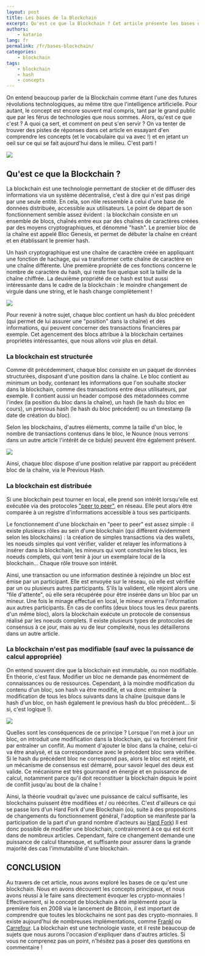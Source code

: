 ```yaml
---
layout: post
title: Les bases de la Blockchain
excerpt: Qu'est ce que la Blockchain ? Cet article présente les bases du concept de la blockchain et explique les différentes propriétés de celle-ci.
authors:
    - katario
lang: fr
permalink: /fr/bases-blockchain/
categories:
    - blockchain
tags:
    - blockchain
    - hash
    - concepts
---
```


On entend beaucoup parler de la Blockchain comme étant l'une des futures révolutions technologiques, au même titre que l'intelligence artificielle. Pour autant, le concept est encore souvent mal compris, tant par le grand public que par les férus de technologies que nous sommes. Alors, qu'est ce que c'est ? A quoi ça sert, et comment on peut s'en servir ? On va tenter de trouver des pistes de réponses dans cet article en essayant d'en comprendre les concepts (et le vocabulaire qui va avec !) et en jetant un oeil sur ce qui se fait aujourd'hui dans le milieu. C'est parti ! 


![]({{site.baseurl}}/assets/2019-08-21-les-bases-de-la-blockchain/cat-ready.gif)


## Qu'est ce que la Blockchain ?

La blockchain est une technologie permettant de stocker et de diffuser des informations via un système décentralisé, c'est à dire qui n'est pas dirigé par une seule entité. En cela, son rôle ressemble à celui d'une base de données distribuée, accessible aux utilisateurs. Le point de départ de son fonctionnement semble assez évident : la blockchain consiste en un ensemble de blocs, chaînés entre eux par des chaînes de caractères créées par des moyens cryptographiques, et dénommé "hash". Le premier bloc de la chaîne est appelé Bloc Genesis, et permet de débuter la chaîne en créant et en établissant le premier hash.

Un hash cryptographique est une chaîne de caractère créée en appliquant une fonction de hachage, qui va transformer cette chaîne de caractère en une chaîne différente. Une première propriété de ces fonctions concerne le nombre de caractère du hash, qui reste fixe quelque soit la taille de la chaîne chiffrée. La deuxième propriété de ce hash est tout aussi intéressante dans le cadre de la blockchain : le moindre changement de virgule dans une string, et le hash change complètement !

![]({{site.baseurl}}/assets/2019-08-21-les-bases-de-la-blockchain/hash.png)

Pour revenir à notre sujet, chaque bloc contient un hash du bloc précédent (qui permet de lui assurer une "position" dans la chaîne) et des informations, qui peuvent concerner des transactions financières par exemple. Cet agencement des blocs attribue à la blockchain certaines propriétés intéressantes, que nous allons voir plus en détail.


### La blockchain est structurée

Comme dit précédemment, chaque bloc consiste en un paquet de données structurées, disposant d'une position dans la chaîne. Le bloc contient au minimum un body, contenant les informations que l'on souhaite stocker dans la blockchain, comme des transactions entre deux utilisateurs, par exemple. Il contient aussi un header composé des métadonnées comme l'index (la position du bloc dans la chaîne), un hash (le hash du bloc en cours), un previous hash (le hash du bloc précédent) ou un timestamp (la date de création du bloc).

Selon les blockchains, d'autres éléments, comme la taille d'un bloc, le nombre de transactions contenus dans le bloc, le Nounce (nous verrons dans un autre article l'intérêt de ce bidule) peuvent être également présent. 


![]({{site.baseurl}}/assets/2019-08-21-les-bases-de-la-blockchain/block.png)

Ainsi, chaque bloc dispose d'une position relative par rapport au précédent bloc de la chaîne, via le Previous Hash.


### La blockchain est distribuée

Si une blockchain peut tourner en local, elle prend son intérêt lorsqu'elle est exécutée via des protocoles ["peer to peer"](https://www.journaldunet.fr/web-tech/dictionnaire-du-webmastering/1203399-p2p-peer-to-peer-definition-traduction-et-acteurs/), en réseau. Elle peut alors être comparée à un registre d'informations accessible à tous ses participants.

Le fonctionnement d'une blockchain en "peer to peer" est assez simple : il existe plusieurs rôles au sein d'une blockchain (qui diffèrent évidemment selon les blockchains) : la création de simples transactions via des wallets, les noeuds simples qui vont vérifier, valider et relayer les informations à insérer dans la blockchain, les mineurs qui vont construire les blocs, les noeuds complets, qui vont tenir à jour un exemplaire local de la blockchain… Chaque rôle trouve son intérêt.

Ainsi, une transaction ou une information destinée à rejoindre un bloc est émise par un participant. Elle est envoyée sur le réseau, où elle est vérifiée par un ou plusieurs autres participants. S'ils la valident, elle rejoint alors une "file d'attente", où elle sera récupérée pour être insérée dans un bloc par un mineur. Une fois le minage effectué en local, le mineur enverra l'information aux autres participants. En cas de conflits (deux blocs tous les deux parents d'un même bloc), alors la blockchain exécute un protocole de consensus réalisé par les noeuds complets. Il existe plusieurs types de protocoles de consensus à ce jour, mais au vu de leur complexité, nous les détaillerons dans un autre article.


### La blockchain n'est pas modifiable (sauf avec la puissance de calcul appropriée)

On entend souvent dire que la blockchain est immutable, ou non modifiable. En théorie, c'est faux. Modifier un bloc ne demande pas énormément de connaissances ou de ressources. Cependant, à la moindre modification du contenu d'un bloc, son hash va être modifié, et va donc entraîner la modification de tous les blocs suivants dans la chaîne (puisque dans le hash d'un bloc, on hash également le previous hash du bloc précédent… Si si, c'est logique !).


![]({{site.baseurl}}/assets/2019-08-21-les-bases-de-la-blockchain/changed-char.png)

Quelles sont les conséquences de ce principe ? Lorsque l'on met à jour un bloc, on introduit une modification dans la blockchain, qui va forcément finir par entraîner un conflit. Au moment d'ajouter le bloc dans la chaîne, celui-ci va être analysé, et sa correspondance avec le précédent bloc sera vérifiée. Si le hash du précédent bloc ne correspond pas, alors le bloc est rejeté, et un mécanisme de consensus est démarré, pour savoir lequel des deux est valide. Ce mécanisme est très gourmand en énergie et en puissance de calcul, notamment parce qu'il doit reconstituer la blockchain depuis le point de conflit jusqu'au bout de la chaîne !

Ainsi, la théorie voudrait qu'avec une puissance de calcul suffisante, les blockchains puissent être modifiées et / ou réécrites. C'est d'ailleurs ce qui se passe lors d'un Hard Fork d'une Blockchain (où, suite à des propositions de changements du fonctionnement général, l'adoption se manifeste par la participation de la part d'un grand nombre d'acteurs au [Hard Fork](https://blog.ethereum.org/2016/07/20/hard-fork-completed/))
Il est donc possible de modifier une blockchain, contrairement à ce qui est écrit dans de nombreux articles. Cependant, faire ce changement demande une puissance de calcul titanesque, et suffisante pour assurer dans la grande majorité des cas l'immutabilité d'une blockchain.



## CONCLUSION

Au travers de cet article, nous avons exploré les bases de ce qu'est une blockchain. Nous en avons découvert les concepts principaux, et nous avons réussi à le faire sans directement évoquer les crypto-monnaies ! Effectivement, si le concept de blockchain a été implémenté pour la première fois en 2008 via le lancement de Bitcoin, il est important de comprendre que toutes les blockchains ne sont pas des crypto-monnaies. Il existe aujourd'hui de nombreuses implémentations, comme [Frankl](https://frankl.io/) ou [Carrefour](https://actforfood.carrefour.fr/nos-actions/la-blockchain-alimentaire). La blockchain est une technologie vaste, et il reste beaucoup de sujets que nous aurons l'occasion d'expliquer dans d'autres articles. Si vous ne comprenez pas un point, n'hésitez pas à poser des questions en commentaire !
